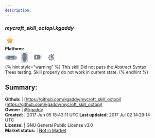 ```yaml
---
description: 
---
```


### _mycroft_skill_octopi.kgaddy_  
  
![](../.gitbook/assets/star.png)  
**Platform:**  
 ![Mark I](../.gitbook/assets/mark-1-icon.png)  ![Mark II](../.gitbook/assets/mark-2-icon.png)  ![Picroft](../.gitbook/assets/picroft-icon.png)  ![plasmoid](../.gitbook/assets/kde.png)   
{% hint style="warning" %}
This skill Did not pass the Abstract Syntax Trees testing. Skill properly do not work in current state.
{% endhint %}
  
## Summary:  
**Github:** | [https://github.com/kgaddy/mycroft_skill_octopi](https://github.com/kgaddy/mycroft_skill_octopi)  
**Owner:** | [@kgaddy](https://github.com/kgaddy)  
**Created:** | 2017 Jun 05 18:43:11 UTC  **Last updated:** 2017 Jul 02 14:29:14 UTC  
**License:** | GNU General Public License v3.0  
**Market status:** | [Not in Market](https://market.mycroft.ai/skill/)  
